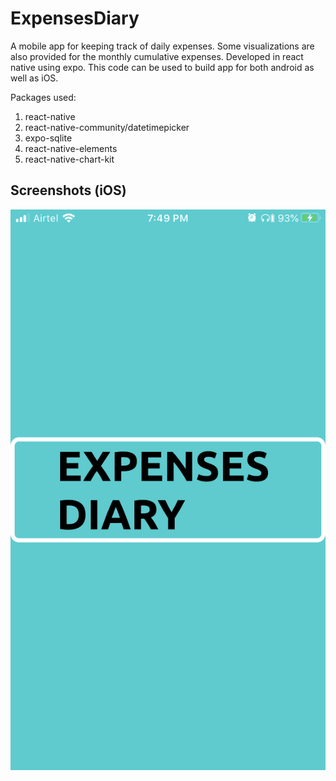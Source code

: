 # ExpensesDiary
A mobile app for keeping track of daily expenses. Some visualizations are also provided for the monthly cumulative expenses.
Developed in react native using expo. 
This code can be used to build app for both android as well as iOS.

Packages used:
1. react-native
2. react-native-community/datetimepicker
3. expo-sqlite
4. react-native-elements
5. react-native-chart-kit

## Screenshots (iOS)
![alt text](screenshots/IMG_0968.PNG)



